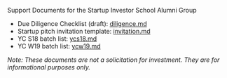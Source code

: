 Support Documents for the Startup Investor School Alumni Group  

* Due Diligence Checklist (draft): [diligence.md](https://github.com/investorschool/misc-documents/blob/master/diligence.md) 
* Startup pitch invitation template: [invitation.md](https://github.com/investorschool/misc-documents/blob/master/invitation.md)  
* YC S18 batch list: [ycs18.md](https://github.com/investorschool/misc-documents/blob/master/ycs18.md)
* YC W19 batch list: [ycw19.md](https://github.com/investorschool/misc-documents/blob/master/ycw19.md)
 

*Note: These documents are not a solicitation for investment. They are for informational purposes only.*

